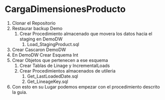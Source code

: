 # CargaDimensionesProducto
1. Clonar el Repositorio 
2. Restaurar backup Demo
    1. Crear Procedimiento almacenado que movera los datos hacia 
       el staging en DemoDW
        1. Load_StagingProduct.sql
3. Crear Cascaron DemoDW
4. En DemoDW Crear Esquema Int
5. Crear Objetos que pertenecen a ese esquema
    1. Crear Tablas de Linage y IncrementalLoads
    2. Crear Procedimientos almacenados de utileria
       1. Get_LastLoadedDate.sql
       2. Get_LineageKey.sql
6. Con esto en su Lugar podemos empezar con el procedimiento descrito
   la guia.
